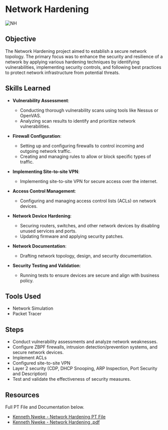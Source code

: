 # Network Hardening
![NH](https://github.com/KennethNweke/NetworkHardening/assets/88651458/e312b440-647a-4155-8c35-fb4cf460206b)

## Objective

The Network Hardening project aimed to establish a secure network topology. The primary focus was to enhance the security and resilience of a network by applying various hardening techniques by identifying vulnerabilities, implementing security controls, and following best practices to protect network infrastructure from potential threats. 

## Skills Learned

- **Vulnerability Assessment**:
  - Conducting thorough vulnerability scans using tools like Nessus or OpenVAS.
  - Analyzing scan results to identify and prioritize network vulnerabilities.

- **Firewall Configuration**:
  - Setting up and configuring firewalls to control incoming and outgoing network traffic.
  - Creating and managing rules to allow or block specific types of traffic.

- **Implementing Site-to-site VPN**:
  - Implementing site-to-site VPN for secure access over the internet.

- **Access Control Management**:
  - Configuring and managing access control lists (ACLs) on network devices.

- **Network Device Hardening**:
  - Securing routers, switches, and other network devices by disabling unused services and ports.
  - Updating firmware and applying security patches.

- **Network Documentation**:
  - Drafting network topology, design, and security documentation.

- **Security Testing and Validation**:
  - Running tests to ensure devices are secure and align with business policy.

## Tools Used
- Network Simulation
- Packet Tracer

## Steps
- Conduct vulnerability assessments and analyze network weaknesses.
- Configure ZBPF firewalls, intrusion detection/prevention systems, and secure network devices.
- Implement ACLs
- Configured site-to-site VPN
- Layer 2 security (CDP, DHCP Snooping, ARP Inspection, Port Security and Description)
- Test and validate the effectiveness of security measures.

## Resources
Full PT File and Documentation below.
  - [Kenneth Nweke - Network Hardening PT File](https://drive.google.com/file/d/1ZIx2nJbQ4dz31UHAGyo1UcuZNtdKV9jN/view?usp=sharing)
  -  [Kenneth Nweke - Network Hardening .pdf](https://github.com/user-attachments/files/15986792/Kenneth.Nweke.-.Network.Hardening.pdf)

